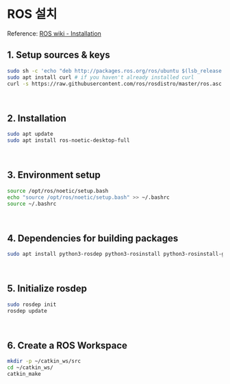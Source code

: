 # ROS 설치

Reference: [ROS wiki - Installation](http://wiki.ros.org/noetic/Installation/Ubuntu)



## 1. Setup sources & keys

```bash
sudo sh -c 'echo "deb http://packages.ros.org/ros/ubuntu $(lsb_release -sc) main" > /etc/apt/sources.list.d/ros-latest.list'
sudo apt install curl # if you haven't already installed curl
curl -s https://raw.githubusercontent.com/ros/rosdistro/master/ros.asc | sudo apt-key add -
```

&nbsp;

## 2. Installation

```bash
sudo apt update
sudo apt install ros-noetic-desktop-full
```

&nbsp;

## 3. Environment setup

```bash
source /opt/ros/noetic/setup.bash
echo "source /opt/ros/noetic/setup.bash" >> ~/.bashrc
source ~/.bashrc
```

&nbsp;

## 4. Dependencies for building packages

```bash
sudo apt install python3-rosdep python3-rosinstall python3-rosinstall-generator python3-wstool build-essential
```

&nbsp;

## 5. Initialize rosdep

```bash
sudo rosdep init
rosdep update
```

&nbsp;

## 6. Create a ROS Workspace

```bash
mkdir -p ~/catkin_ws/src
cd ~/catkin_ws/
catkin_make
```



